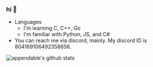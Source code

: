 ### hi 👋

<!--
**appendable/appendable** is a ✨ _special_ ✨ repository because its `README.md` (this file) appears on your GitHub profile.-->

- Languages
  - I'm learning C, C++, Go
  - I'm familiar with Python, JS, and C#
- You can reach me via discord, mainly. My discord ID is 804169106492358656.

![appendable's github stats](https://github-readme-stats.vercel.app/api?username=appendable&theme=radical)


